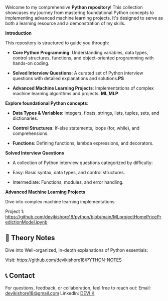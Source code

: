Welcome to my comprehensive **Python repository**! This collection showcases my journey from mastering foundational Python concepts to implementing advanced machine learning projects. It's designed to serve as both a learning resource and a demonstration of my skills.

**Introduction**

This repository is structured to guide you through:

- **Core Python Programming**: Understanding variables, data types, control structures, functions, and object-oriented programming with hands-on coding.
  
- **Solved Interview Questions**: A curated set of Python interview questions with detailed explanations and solutions.**PS**

- **Advanced Machine Learning Projects**: Implementations of complex machine learning algorithms and projects. **ML**,**MLP**

**Explore foundational Python concepts**:

- **Data Types & Variables**: Integers, floats, strings, lists, tuples, sets, and dictionaries.
  
- **Control Structures**: If-else statements, loops (for, while), and comprehensions.
  
- **Functions**: Defining functions, lambda expressions, and decorators.

**Solved Interview Questions**

- A collection of Python interview questions categorized by difficulty:

- Easy: Basic syntax, data types, and control structures.

- Intermediate: Functions, modules, and error handling.

**Advanced Machine Learning Projects**

Dive into complex machine learning implementations:

Project 1: https://github.com/devikishore18/python/blob/main/MLprojectHomePricePredictionModel.ipynb

## **📖 Theory Notes**

Dive into Well-organized, in-depth explanations of Python essentials:

Visit: https://github.com/devikishore18/PYTHON-NOTES

## **📞 Contact**
For questions, feedback, or collaboration, feel free to reach out:
Email: devikishore18@gmail.com
LinkedIn: [DEVI K](https://www.linkedin.com/in/devikishore18/)


